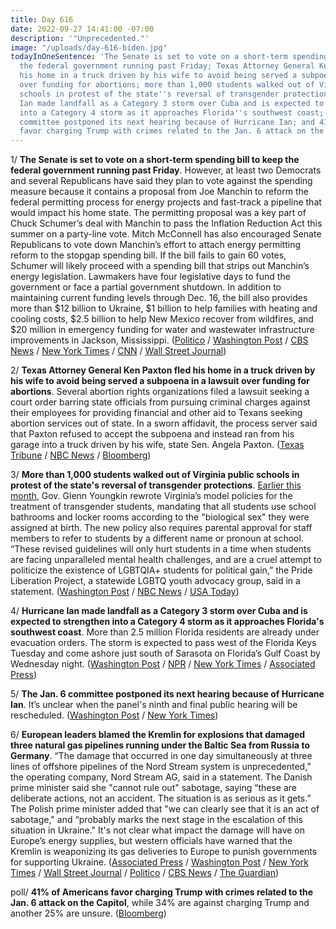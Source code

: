 ```yaml
---
title: Day 616
date: 2022-09-27 14:41:00 -07:00
description: '"Unprecedented."'
image: "/uploads/day-616-biden.jpg"
todayInOneSentence: 'The Senate is set to vote on a short-term spending bill to keep
  the federal government running past Friday; Texas Attorney General Ken Paxton fled
  his home in a truck driven by his wife to avoid being served a subpoena in a lawsuit
  over funding for abortions; more than 1,000 students walked out of Virginia public
  schools in protest of the state''s reversal of transgender protections; Hurricane
  Ian made landfall as a Category 3 storm over Cuba and is expected to strengthen
  into a Category 4 storm as it approaches Florida''s southwest coast; the Jan. 6
  committee postponed its next hearing because of Hurricane Ian; and 41% of Americans
  favor charging Trump with crimes related to the Jan. 6 attack on the Capitol. '
---
```


1/ **The Senate is set to vote on a short-term spending bill to keep the federal government running past Friday**. However, at least two Democrats and several Republicans have said they plan to vote against the spending measure because it contains a proposal from Joe Manchin to reform the federal permitting process for energy projects and fast-track a pipeline that would impact his home state. The permitting proposal was a key part of Chuck Schumer’s deal with Manchin to pass the Inflation Reduction Act this summer on a party-line vote. Mitch McConnell has also encouraged Senate Republicans to vote down Manchin’s effort to attach energy permitting reform to the stopgap spending bill. If the bill fails to gain 60 votes, Schumer will likely proceed with a spending bill that strips out Manchin’s energy legislation. Lawmakers have four legislative days to fund the government or face a partial government shutdown. In addition to maintaining current funding levels through Dec. 16, the bill also provides more than $12 billion to Ukraine, $1 billion to help families with heating and cooling costs, $2.5 billion to help New Mexico recover from wildfires, and $20 million in emergency funding for water and wastewater infrastructure improvements in Jackson, Mississippi. ([Politico](https://www.politico.com/news/2022/09/27/manchin-energy-plan-senate-vote-funding-00058984) / [Washington Post](https://www.washingtonpost.com/politics/2022/09/27/spending-bill-government-shutdown-ukraine/) / [CBS News](https://www.cbsnews.com/news/government-shutdown-senate-continuing-resolution-vote/) / [New York Times](https://www.nytimes.com/2022/09/27/us/politics/congress-vote-government-shutdown.html) / [CNN](https://www.cnn.com/2022/09/27/politics/senate-government-funding-vote) / [Wall Street Journal](https://www.wsj.com/articles/senate-democrats-release-text-of-proposal-to-avert-government-shutdown-11664255836?mod=politics_lead_pos1))

2/ **Texas Attorney General Ken Paxton fled his home in a truck driven by his wife to avoid being served a subpoena in a lawsuit over funding for abortions**. Several abortion rights organizations filed a lawsuit seeking a court order barring state officials from pursuing criminal charges against their employees for providing financial and other aid to Texans seeking abortion services out of state. In a sworn affidavit, the process server said that Paxton refused to accept the subpoena and instead ran from his garage into a truck driven by his wife, state Sen. Angela Paxton. ([Texas Tribune](https://www.texastribune.org/2022/09/26/texas-attorney-general-ken-paxton-subpoena-abortion-lawsuit/) / [NBC News](https://www.nbcnews.com/politics/politics-news/texas-ag-paxton-fled-home-truck-driven-wife-avoid-subpoena-process-ser-rcna49558) / [Bloomberg](https://www.bloomberg.com/news/articles/2022-09-27/texas-ag-paxton-ducked-subpoena-in-abortion-rights-case-filing?sref=MIBMEEoj))

3/ **More than 1,000 students walked out of Virginia public schools in protest of the state's reversal of transgender protections**. [Earlier this month](https://whatthefuckjusthappenedtoday.com/2022/09/19/day-608/#2-virginia-gov-glenn-youngkin-restri), Gov. Glenn Youngkin rewrote Virginia’s model policies for the treatment of transgender students, mandating that all students use school bathrooms and locker rooms according to the "biological sex" they were assigned at birth. The new policy also requires parental approval for staff members to refer to students by a different name or pronoun at school. “These revised guidelines will only hurt students in a time when students are facing unparalleled mental health challenges, and are a cruel attempt to politicize the existence of LGBTQIA+ students for political gain,” the Pride Liberation Project, a statewide LGBTQ youth advocacy group, said in a statement. ([Washington Post](https://www.washingtonpost.com/education/2022/09/27/youngkin-virginia-transgender-student-policy-walkout/) / [NBC News](https://www.nbcnews.com/nbc-out/out-news/students-stage-walkouts-virginia-governors-transgender-school-policies-rcna49594) / [USA Today](https://www.usatoday.com/story/news/education/2022/09/27/youngkin-transgender-school-policy-virginia-student-walkout/8120594001/))

 
4/ **Hurricane Ian made landfall as a Category 3 storm over Cuba and is expected to strengthen into a Category 4 storm as it approaches Florida's southwest coast**. More than 2.5 million Florida residents are already under evacuation orders. The storm is expected to pass west of the Florida Keys Tuesday and come ashore just south of Sarasota on Florida’s Gulf Coast by Wednesday night. ([Washington Post](https://www.washingtonpost.com/climate-environment/2022/09/27/hurricane-ian-florida-evacuation-orders/) / [NPR](https://www.npr.org/2022/09/27/1125290464/hurricane-ian-cuba-florida-tampa-st-petersburg) / [New York Times](https://www.nytimes.com/live/2022/09/27/us/hurricane-ian-florida-news) / [Associated Press](https://apnews.com/article/hurricanes-nfl-sports-cuba-storms-7975f44228a6d44a86cb945e856240d8))

5/ **The Jan. 6 committee postponed its next hearing because of Hurricane Ian**. It’s unclear when the panel's ninth and final public hearing will be rescheduled. ([Washington Post](https://www.washingtonpost.com/national-security/2022/09/27/jan-6-committee-postpones-planned-hearing-hurricane-ian-advances/) / [New York Times](https://www.nytimes.com/2022/09/27/us/jan-6-house-committee-delays-hearing.html?smid=nytcore-ios-share&referringSource=articleShare))

6/ **European leaders blamed the Kremlin for explosions that damaged three natural gas pipelines running under the Baltic Sea from Russia to Germany**. “The damage that occurred in one day simultaneously at three lines of offshore pipelines of the Nord Stream system is unprecedented,” the operating company, Nord Stream AG, said in a statement. The Danish prime minister said she "cannot rule out" sabotage, saying “these are deliberate actions, not an accident. The situation is as serious as it gets.” The Polish prime minister added that "we can clearly see that it is an act of sabotage," and “probably marks the next stage in the escalation of this situation in Ukraine." It's not clear what impact the damage will have on Europe’s energy supplies, but western officials have warned that the Kremlin is weaponizing its gas deliveries to Europe to punish governments for supporting Ukraine. ([Associated Press](https://apnews.com/article/russia-ukraine-germany-berlin-00232df3f4b4bc89afd47d4707724e33) / [Washington Post](https://www.washingtonpost.com/world/2022/09/27/nord-stream-gas-pipelines-damage-russia/) / [New York Times](https://www.nytimes.com/live/2022/09/27/world/russia-ukraine-war-news) / [Wall Street Journal](https://www.wsj.com/articles/europe-investigates-unexplained-gas-leaks-in-nord-stream-pipelines-11664277490?mod=djemalertNEWS) / [Politico](https://www.politico.eu/article/gas-leak-detected-near-nord-stream-2/) / [CBS News](https://www.cbsnews.com/news/nord-stream-pipeline-leaks-russia-euorpe-gas-possible-sabotage/) / [The Guardian](https://www.theguardian.com/world/live/2022/sep/27/russia-ukraine-war-live-news-voting-in-sham-referendums-due-to-end-japanese-consul-interrogated-in-russia?filterKeyEvents=false&page=with:block-6332b0ab8f08d07ba0ad6d01#block-6332b0ab8f08d07ba0ad6d01))


poll/ **41% of Americans favor charging Trump with crimes related to the Jan. 6 attack on the Capitol**, while 34% are against charging Trump and another 25% are unsure. ([Bloomberg](https://www.bloomberg.com/news/articles/2022-09-27/plurality-of-americans-in-new-poll-say-trump-should-face-jan-6-charges?srnd=politics-vp&sref=MIBMEEoj))

